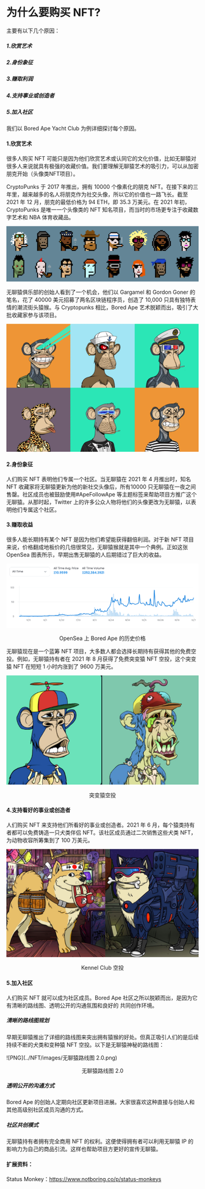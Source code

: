 # 为什么要购买 NFT?
主要有以下几个原因：

##### 1.欣赏艺术

##### 2.身份象征

##### 3.赚取利润

##### 4.支持事业或创造者

##### 5.加入社区

我们以 Bored Ape Yacht Club 为例详细探讨每个原因。

#### 1.欣赏艺术

很多人购买 NFT 可能只是因为他们欣赏艺术或认同它的文化价值，比如无聊猿对很多人来说就具有极强的收藏价值。我们要理解无聊猿艺术的吸引力，可以从加密朋克开始（头像类NFT项目）。

CryptoPunks 于 2017 年推出，拥有 10000 个像素化的朋克 NFT。在接下来的三年里，越来越多的名人将朋克作为社交头像，所以它的价值也一路飞长。截至2021 年 12 月，朋克的最低价格为 94 ETH，即 35.3 万美元。在 2021 年初，CryptoPunks 是唯一一个头像类的 NFT 知名项目，而当时的市场更专注于收藏数字艺术和 NBA 体育收藏品。

![PNG](../NFT/images/CryptoPunks.png )

无聊猿俱乐部的创始人看到了一个机会，他们以 Gargamel 和 Gordon Goner 的笔名，花了 40000 美元招募了两名区块链程序员，创造了 10,000 只具有独特表情的潮流街头猿猴。与 Cryptopunks 相比，Bored Ape 艺术脱颖而出，吸引了大批收藏家参与该项目。

![PNG](../NFT/images/BoredApe.png)

#### 2.身份象征

人们购买 NFT 表明他们专属一个社区。当无聊猿在 2021 年 4 月推出时，知名 NFT 收藏家将无聊猿更新为他的新社交头像后，所有10000 只无聊猿在一夜之间售罄。社区成员也被鼓励使用#ApeFollowApe 等主题标签来帮助项目方推广这个无聊猿。从那时起，Twitter 上的许多公众人物将他们的头像更改为无聊猿，以表明他们专属这个社区。

#### 3.赚取收益

很多人能长期持有某个 NFT 是因为他们希望能获得翻倍利润。对于新 NFT 项目来说，价格翻成地板价的几倍很常见，无聊猿猴就是其中一个典例。正如这张 OpenSea 图表所示，早期出售无聊猿的人后期错过了巨大的收益。

![PNG](../NFT/images/BoredApe的历史价格.png)                                            
<center>OpenSea 上 Bored Ape 的历史价格</center>


无聊猿现在是一个蓝筹 NFT 项目，大多数人都会选择长期持有获得其他的免费空投。例如，无聊猿持有者在 2021 年 8 月获得了免费突变猿 NFT 空投，这个突变猿 NFT 在短短 1 小时内涨到了 9600 万美元。

![PNG](../NFT/images/突变猿空投.png)
<center>突变猿空投</center>

#### 4.支持看好的事业或创造者

人们购买 NFT 来支持他们所看好的事业或创造者。2021 年 6 月，每个猿类持有者都可以免费铸造一只犬类伴侣 NFT。该社区成员通过二次销售这些犬类 NFT，为动物收容所筹集到了 100 万美元。

![PNG](../NFT/images/KennelClub空投.png)
<center>Kennel Club 空投</center>

#### 5.加入社区

人们购买 NFT 就可以成为社区成员。Bored Ape 社区之所以脱颖而出，是因为它有清晰的路线图、透明公开的沟通氛围和良好的
共同创作环境。

##### 清晰的路线图规划

早期无聊猿推出了详细的路线图来突出拥有猿猴的好处。但真正吸引人们的是后续持续不断的犬类和变种猿 NFT 空投。以下是无聊猿神秘的路线图：

![PNG](../NFT/images/无聊猿路线图 2.0.png)
<center>无聊猿路线图 2.0</center>

##### 透明公开的沟通方式

Bored Ape 的创始人定期向社区更新项目进展。大家很喜欢这种直接与创始人和其他高级别社区成员沟通的方式。

##### 社区共创模式

无聊猿持有者拥有完全商用 NFT 的权利。这便使得拥有者可以利用无聊猿 IP 的影响力为自己的商品引流。这样也帮助项目方更好的宣传无聊猿。

#### 扩展资料：
Status Monkey：https://www.notboring.co/p/status-monkeys
